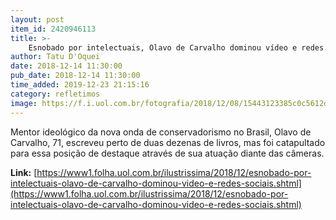 ```yaml
---
layout: post
item_id: 2420946113
title: >-
    Esnobado por intelectuais, Olavo de Carvalho dominou vídeo e redes sociais
author: Tatu D'Oquei
date: 2018-12-14 11:30:00
pub_date: 2018-12-14 11:30:00
time_added: 2019-12-23 21:15:16
category: refletimos
image: https://f.i.uol.com.br/fotografia/2018/12/08/15443123385c0c5612d269d_1544312338_3x2_rt.jpg
---
```


Mentor ideológico da nova onda de conservadorismo no Brasil, Olavo de Carvalho, 71, escreveu perto de duas dezenas de livros, mas foi catapultado para essa posição de destaque através de sua atuação diante das câmeras.

**Link:** [https://www1.folha.uol.com.br/ilustrissima/2018/12/esnobado-por-intelectuais-olavo-de-carvalho-dominou-video-e-redes-sociais.shtml](https://www1.folha.uol.com.br/ilustrissima/2018/12/esnobado-por-intelectuais-olavo-de-carvalho-dominou-video-e-redes-sociais.shtml)

